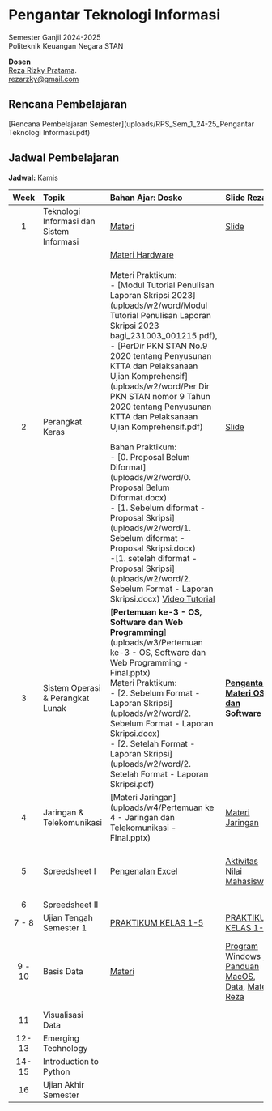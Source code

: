 # Pengantar Teknologi Informasi

Semester Ganjil 2024-2025  
Politeknik Keuangan Negara STAN

**Dosen**  
[Reza Rizky Pratama](https://rezarzky.github.io).    
[rezarzky@gmail.com](mailto:rezarzky@gmail.com)

## Rencana Pembelajaran

[Rencana Pembelajaran Semester](uploads/RPS_Sem_1_24-25_Pengantar Teknologi Informasi.pdf)

## Jadwal Pembelajaran

**Jadwal:** Kamis

| Week | Topik | Bahan Ajar: Dosko | Slide Reza | Assignments |
|:----:|:-------|:-----------------|:-----------|:------------|
| 1    | Teknologi Informasi dan Sistem Informasi | [Materi](uploads/Week1.zip)| [Slide](slides/Week1.pdf)| [Pengumpulan Tugas](https://forms.gle/5JqyJwHnaRARwJWT9) Due: 23.10.2024 17.00 WIB |
| 2    | Perangkat Keras | [Materi Hardware](uploads/w2/Pertemuan_ke-2.pdf)   <br><br> Materi Praktikum: <br> - [Modul Tutorial Penulisan Laporan Skripsi 2023](uploads/w2/word/Modul Tutorial Penulisan Laporan Skripsi 2023 bagi_231003_001215.pdf), <br> - [PerDir PKN STAN No.9 2020 tentang Penyusunan KTTA dan Pelaksanaan Ujian Komprehensif](uploads/w2/word/Per Dir PKN STAN nomor 9 Tahun 2020 tentang Penyusunan KTTA dan Pelaksanaan Ujian Komprehensif.pdf) <br><br> Bahan Praktikum: <br> - [0. Proposal Belum Diformat](uploads/w2/word/0. Proposal Belum Diformat.docx)<br> - [1. Sebelum diformat - Proposal Skripsi](uploads/w2/word/1. Sebelum diformat - Proposal Skripsi.docx) <br> -[1. setelah diformat - Proposal Skripsi](uploads/w2/word/2. Sebelum Format - Laporan Skripsi.docx)  [Video Tutorial](https://www.youtube.com/watch?v=FbB4sBNhR-c) | [Slide](slides/Week2.pptx) | [Pengumpulan Tugas II](https://forms.gle/xkbdgJWhvWdkFxbz8) Due: Rabu, 30.10.2024 17.00 WIB |
| 3    | Sistem Operasi & Perangkat Lunak | [**Pertemuan ke-3 - OS, Software dan Web Programming**](uploads/w3/Pertemuan ke-3 - OS, Software dan Web Programming - Final.pptx) <br> Materi Praktikum: <br> - [2. Sebelum Format - Laporan Skripsi](uploads/w2/word/2. Sebelum Format - Laporan Skripsi.docx) <br> - [2. Setelah Format - Laporan Skripsi](uploads/w2/word/2. Setelah Format - Laporan Skripsi.pdf) <br>  | [**Pengantar Materi OS dan Software**](uploads/w3/Week3.pptx) |[Pengumpulan Tugas III](https://forms.gle/gETegtAL2Jhk9JWa8) Due: Rabu, 06.11.2024 17.00 WIB|
| 4    | Jaringan & Telekomunikasi  | [Materi Jaringan](uploads/w4/Pertemuan ke 4 - Jaringan dan Telekomunikasi - FInal.pptx)| [Materi Jaringan](uploads/w4/Week4.pdf) | [Pengumpulan Tugas IV](https://forms.gle/KVUM9hWPHvhykgEt6) Due: Rabu, 14.11.2024 17.00 WIB |
| 5 | Spreedsheet I | [Pengenalan Excel](uploads/w5/PengenalanExcel.pptx) | [Aktivitas](uploads/w5/AktivitasExcel1.xlsx) </br> [Nilai Mahasiswa](uploads/w5/TugasExcel1.xlsx) | [Pengumpulan Tugas V](https://forms.gle/VHeGm5HNwByTzsWz5) Due: Rabu, 20.11.2024 17.00 WIB |
| 6 | Spreedsheet II |  |   |
| 7 - 8 |   Ujian Tengah Semester 1   | [PRAKTIKUM KELAS 1-5](https://forms.gle/hd19tYyPyHxFewBV6) | [PRAKTIKUM KELAS 1-6](https://forms.gle/xSfepdPLAjcoLs2Y6) |
| 9 - 10 | Basis Data | [Materi](uploads/w8/Pengolahan_data_menggunakan_MySQL.pptx)   |  [Program Windows](uploads/w8/WindowsSQLPortable.zip) , [Panduan MacOS](uploads/w8/SQLMacOS.pptx), [Data](uploads/w8/DumpData.zip), [Materi Reza](uploads/w8/intro_to_sql2.pptx)  | [Referensi Video](https://www.youtube.com/live/G-QKrJrG_d4?si=VrrDuPeM4PfQhaA4), [LATIHAN SOAL 1](uploads/w8/Latihan_Soal_Basic_Query.docx), [TUGAS SQL](uploads/w8/Soal_SQL.docx), [Template SQL Tugas](uploads/w8/NPM.sql), [PENGUMPULAN TUGAS](https://forms.gle/oY8mjMvaSino6fZW9) |
| 11    |   Visualisasi Data |  |   |
| 12-13 |   Emerging Technology |   |    |
| 14-15 |   Introduction to Python |   |    |
| 16 |   Ujian Akhir Semester    |
